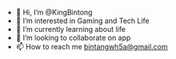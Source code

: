 - 👋 Hi, I’m @KingBintong
- 👀 I’m interested in Gaming and Tech Life
- 🌱 I’m currently learning about life
- 💞️ I’m looking to collaborate on app 
- 📫 How to reach me bintangwh5a@gmail.com

<!---
KingBintong/KingBintong is a ✨ special ✨ repository because its `README.md` (this file) appears on your GitHub profile.
You can click the Preview link to take a look at your changes.
--->
